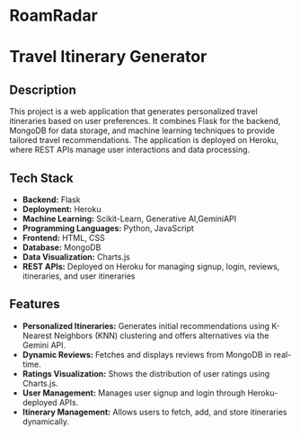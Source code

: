
# RoamRadar

# Travel Itinerary Generator

## Description

This project is a web application that generates personalized travel itineraries based on user preferences. It combines Flask for the backend, MongoDB for data storage, and machine learning techniques to provide tailored travel recommendations. The application is deployed on Heroku, where REST APIs manage user interactions and data processing.

## Tech Stack

- **Backend:** Flask
- **Deployment:** Heroku
- **Machine Learning:** Scikit-Learn, Generative AI,GeminiAPI
- **Programming Languages:** Python, JavaScript
- **Frontend:** HTML, CSS
- **Database:** MongoDB
- **Data Visualization:** Charts.js
- **REST APIs:** Deployed on Heroku for managing signup, login, reviews, itineraries, and user itineraries

## Features

- **Personalized Itineraries:** Generates initial recommendations using K-Nearest Neighbors (KNN) clustering and offers alternatives via the Gemini API.
- **Dynamic Reviews:** Fetches and displays reviews from MongoDB in real-time.
- **Ratings Visualization:** Shows the distribution of user ratings using Charts.js.
- **User Management:** Manages user signup and login through Heroku-deployed APIs.
- **Itinerary Management:** Allows users to fetch, add, and store itineraries dynamically.

